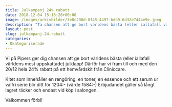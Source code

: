 ```yaml
---
title: Julkampanj 24% rabatt
date: 2018-12-04 15:18:28+00:00
image: /images/arkivbilder/3e8c200d-8f45-4497-bdb9-6d32e7444e9e.jpeg
description: "Ta chansen att ge bort världens bästa (eller iallafall världens mest uppskattade) julklapp!"
layout: post
slug: julkampanj-24-rabatt
categories:
- Okategoriserade
---
```


Vi på Pipers ger dig chansen att ge bort världens bästa (eller iallafall världens mest uppskattade) julklapp! Därför har vi fram till och med den 20/12 hela 24% rabatt på ett hemvårdskit från Cliniccare.

Kitet som innehåller en rengöring, en toner, en essence och ett serum ur valfri serie blir ditt för 1204:- (värde 1584:-) Erbjudandet gäller så långt lagret räcker och endast vid köp i salongen.

Välkommen förbi!




